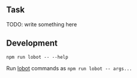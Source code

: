 ## Task

TODO: write something here

## Development

```
npm run lobot -- --help
```

Run [lobot](https://github.com/rpominov/lobot) commands as `npm run lobot -- args...`
